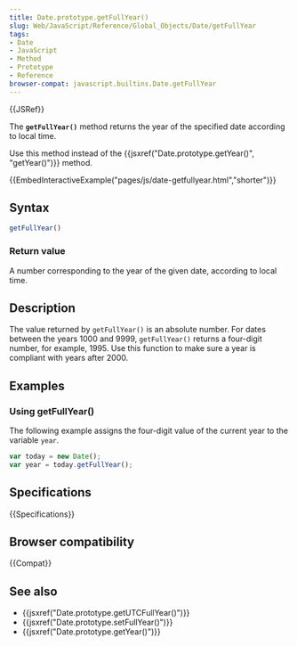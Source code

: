 ```yaml
---
title: Date.prototype.getFullYear()
slug: Web/JavaScript/Reference/Global_Objects/Date/getFullYear
tags:
- Date
- JavaScript
- Method
- Prototype
- Reference
browser-compat: javascript.builtins.Date.getFullYear
---
```

{{JSRef}}

The **`getFullYear()`** method returns the year of the specified date according
to local time.

Use this method instead of the
{{jsxref("Date.prototype.getYear()", "getYear()")}} method.

{{EmbedInteractiveExample("pages/js/date-getfullyear.html","shorter")}}

## Syntax

```js
getFullYear()
```

### Return value

A number corresponding to the year of the given date, according to local time.

## Description

The value returned by `getFullYear()` is an absolute number. For dates between
the years 1000 and 9999, `getFullYear()` returns a four-digit number, for
example, 1995. Use this function to make sure a year is compliant with years
after 2000\.

## Examples

### Using getFullYear()

The following example assigns the four-digit value of the current year to the
variable `year`.

```js
var today = new Date();
var year = today.getFullYear();
```

## Specifications

{{Specifications}}

## Browser compatibility

{{Compat}}

## See also

- {{jsxref("Date.prototype.getUTCFullYear()")}}
- {{jsxref("Date.prototype.setFullYear()")}}
- {{jsxref("Date.prototype.getYear()")}}
